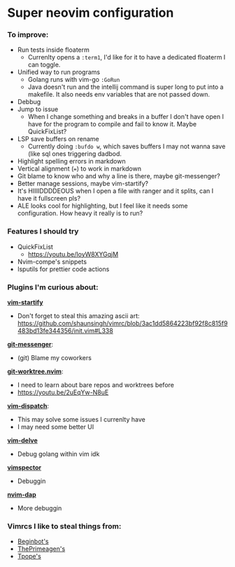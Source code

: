 # Super neovim configuration

### To improve:

 - Run tests inside floaterm
    - Currenlty opens a `:term1`, I'd like for it to have a dedicated floaterm I
      can toggle.
 - Unified way to run programs
    - Golang runs with vim-go `:GoRun`
    - Java doesn't run and the intellij command is super long to put into a
      makefile. It also needs env variables that are not passed down.
 - Debbug
 - Jump to issue
    - When I change something and breaks in a buffer I don't have open I have
      for the program to compile and fail to know it. Maybe QuickFixList?
 - LSP save buffers on rename
    - Currently doing `:bufdo w`, which saves buffers I may not wanna save (like
      sql ones triggering dadbod.
 - Highlight spelling errors in markdown
 - Vertical alignment (`=`) to work in markdown
 - Git blame to know who and why a line is there, maybe git-messenger?
 - Better manage sessions, maybe vim-startify?
 - It's HIIIIDDDDEOUS when I open a file with ranger and it splits, can I have
   it fullscreen pls?
 - ALE looks cool for highlighting, but I feel like it needs some configuration.
   How heavy it really is to run?

### Features I should try

 - QuickFixList
    - <https://youtu.be/IoyW8XYGqjM>
 - Nvim-compe's snippets
 - lsputils for prettier code actions

### Plugins I'm curious about:

[**vim-startify**](https://github.com/mhinz/vim-startify)
 - Don't forget to steal this amazing ascii art: <https://github.com/shaunsingh/vimrc/blob/3ac1dd5864223bf92f8c815f9483bd13fe344356/init.vim#L338>

[**git-messenger**](https://github.com/rhysd/git-messenger.vim):
 - (git) Blame my coworkers

[**git-worktree.nvim**](https://github.com/ThePrimeagen/git-worktree.nvim):
 - I need to learn about bare repos and worktrees before
 - <https://youtu.be/2uEqYw-N8uE>

[**vim-dispatch**](https://github.com/tpope/vim-dispatch):
 - This may solve some issues I currenlty have
 - I may need some better UI

[**vim-delve**](https://github.com/sebdah/vim-delve)
 - Debug golang within vim idk

[**vimspector**](https://github.com/puremourning/vimspector)
 - Debuggin

[**nvim-dap**](https://github.com/mfussenegger/nvim-dap)
 - More debuggin
### Vimrcs I like to steal things from:

 - [Beginbot's](https://github.com/davidbegin/beginfiles/tree/c72ef20f9c613528af9f7b34be8d03093ad0d873/nvim)
 - [ThePrimeagen's](https://github.com/awesome-streamers/awesome-streamerrc/tree/master/ThePrimeagen)
 - [Tpope's](https://github.com/tpope/tpope)

